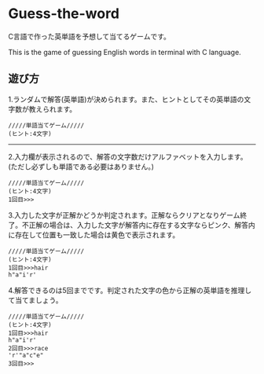 # Guess-the-word

C言語で作った英単語を予想して当てるゲームです。

This is the game of guessing English words in terminal with C language.

## 遊び方

1.ランダムで解答(英単語)が決められます。また、ヒントとしてその英単語の文字数が教えられます。

```
/////単語当てゲーム/////
(ヒント:4文字)
```

***

2.入力欄が表示されるので、解答の文字数だけアルファベットを入力します。(ただし必ずしも単語である必要はありません。)

```
/////単語当てゲーム/////
(ヒント:4文字)
1回目>>>
```

3.入力した文字が正解かどうか判定されます。正解ならクリアとなりゲーム終了。不正解の場合は、入力した文字が解答内に存在する文字ならピンク、解答内に存在して位置も一致した場合は黄色で表示されます。

```
/////単語当てゲーム/////
(ヒント:4文字)
1回目>>>hair
h"a"i'r'
```

4.解答できるのは5回までです。判定された文字の色から正解の英単語を推理して当てましょう。

```
/////単語当てゲーム/////
(ヒント:4文字)
1回目>>>hair
h"a"i'r'
2回目>>>race
'r'"a"c"e"
3回目>>>
```